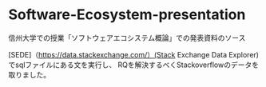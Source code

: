 # Software-Ecosystem-presentation
信州大学での授業「ソフトウェアエコシステム概論」での発表資料のソース

[SEDE]（https://data.stackexchange.com/）(Stack Exchange Data Explorer)でsqlファイルにある文を実行し、
RQを解決するべくStackoverflowのデータを取りました。
